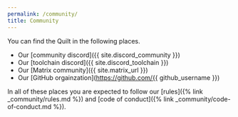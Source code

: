 ```yaml
---
permalink: /community/
title: Community
---
```


You can find the Quilt in the following places.

- Our [community discord]({{ site.discord_community }})
- Our [toolchain discord]({{ site.discord_toolchain }})
- Our [Matrix community]({{ site.matrix_url }})
- Our [GitHub orgainzation](https://github.com/{{ github_username }})

In all of these places you are expected to follow our [rules]({% link _community/rules.md %})
and [code of conduct]({% link _community/code-of-conduct.md %}).

